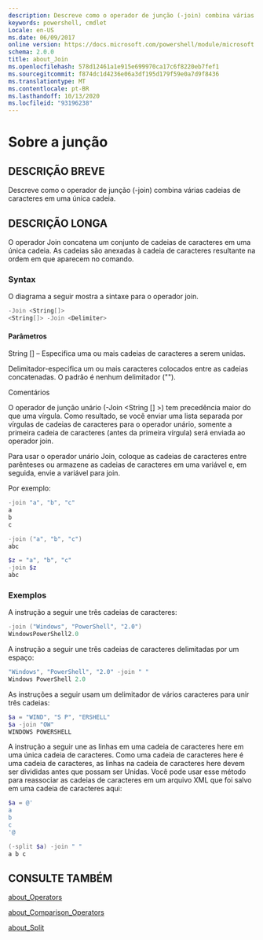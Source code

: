 ```yaml
---
description: Descreve como o operador de junção (-join) combina várias cadeias de caracteres em uma única cadeia.
keywords: powershell, cmdlet
Locale: en-US
ms.date: 06/09/2017
online version: https://docs.microsoft.com/powershell/module/microsoft.powershell.core/about/about_join?view=powershell-7.1&WT.mc_id=ps-gethelp
schema: 2.0.0
title: about_Join
ms.openlocfilehash: 578d12461a1e915e699970ca17c6f8220eb7fef1
ms.sourcegitcommit: f874dc1d4236e06a3df195d179f59e0a7d9f8436
ms.translationtype: MT
ms.contentlocale: pt-BR
ms.lasthandoff: 10/13/2020
ms.locfileid: "93196238"
---
```

# <a name="about-join"></a>Sobre a junção

## <a name="short-description"></a>DESCRIÇÃO BREVE
Descreve como o operador de junção (-join) combina várias cadeias de caracteres em uma única cadeia.

## <a name="long-description"></a>DESCRIÇÃO LONGA

O operador Join concatena um conjunto de cadeias de caracteres em uma única cadeia. As cadeias são anexadas à cadeia de caracteres resultante na ordem em que aparecem no comando.

### <a name="syntax"></a>Syntax

O diagrama a seguir mostra a sintaxe para o operador join.

```powershell
-Join <String[]>
<String[]> -Join <Delimiter>
```

#### <a name="parameters"></a>Parâmetros

String [] – Especifica uma ou mais cadeias de caracteres a serem unidas.

Delimitador-especifica um ou mais caracteres colocados entre as cadeias concatenadas. O padrão é nenhum delimitador ("").

Comentários

O operador de junção unário (-Join <String [] >) tem precedência maior do que uma vírgula. Como resultado, se você enviar uma lista separada por vírgulas de cadeias de caracteres para o operador unário, somente a primeira cadeia de caracteres (antes da primeira vírgula) será enviada ao operador join.

Para usar o operador unário Join, coloque as cadeias de caracteres entre parênteses ou armazene as cadeias de caracteres em uma variável e, em seguida, envie a variável para join.

Por exemplo:

```powershell
-join "a", "b", "c"
a
b
c

-join ("a", "b", "c")
abc

$z = "a", "b", "c"
-join $z
abc
```

### <a name="examples"></a>Exemplos

A instrução a seguir une três cadeias de caracteres:

```powershell
-join ("Windows", "PowerShell", "2.0")
WindowsPowerShell2.0
```

A instrução a seguir une três cadeias de caracteres delimitadas por um espaço:

```powershell
"Windows", "PowerShell", "2.0" -join " "
Windows PowerShell 2.0
```

As instruções a seguir usam um delimitador de vários caracteres para unir três cadeias:

```powershell
$a = "WIND", "S P", "ERSHELL"
$a -join "OW"
WINDOWS POWERSHELL
```

A instrução a seguir une as linhas em uma cadeia de caracteres here em uma única cadeia de caracteres. Como uma cadeia de caracteres here é uma cadeia de caracteres, as linhas na cadeia de caracteres here devem ser divididas antes que possam ser Unidas. Você pode usar esse método para reassociar as cadeias de caracteres em um arquivo XML que foi salvo em uma cadeia de caracteres aqui:

```powershell
$a = @'
a
b
c
'@

(-split $a) -join " "
a b c
```

## <a name="see-also"></a>CONSULTE TAMBÉM

[about_Operators](about_Operators.md)

[about_Comparison_Operators](about_Comparison_Operators.md)

[about_Split](about_Split.md)

